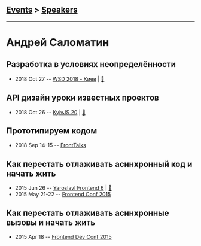 ## [Events](../README.md) > [Speakers](../speakers.md)
---

# Андрей Саломатин

## Разработка в условиях неопределённости
- 2018 Oct 27 -- [WSD 2018 - Киев](https://www.youtube.com/watch?v=UEDBNwZqs4Y)  | [:notebook:](https://wsd.events/2018/10/27/pres/uncertainty.pdf)  
## API дизайн уроки известных проектов
- 2018 Oct 26 -- [KyivJS 20](https://www.youtube.com/watch?v=xrpZZBphcPA)  | [:notebook:](https://www.slideshare.net/flpvsk/api-kievjs)  
## Прототипируем кодом
- 2018 Sep 14-15 -- [FrontTalks](https://events.yandex.ru/lib/talks/6246/)    
## Как перестать отлаживать асинхронный код и начать жить
- 2015 Jun 26 -- [Yaroslavl Frontend 6](https://youtu.be/zibh84Eqitg)  | [:notebook:](https://www.slideshare.net/moscowjs/ss-47134995)  
- 2015 May 21-22 -- [Frontend Conf 2015](https://www.youtube.com/watch?v=zwJF9qV4HrA)    
## Как перестать отлаживать асинхронные вызовы и начать жить
- 2015 Apr 18 -- [Frontend Dev Conf 2015](https://www.youtube.com/watch?v=OGSppLmGchY)    
